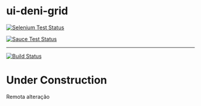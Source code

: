 # ui-deni-grid

[![Selenium Test Status](https://saucelabs.com/browser-matrix/ui-deni-grid.svg)](https://saucelabs.com/u/ui-deni-grid)

[![Sauce Test Status](https://saucelabs.com/browser-matrix/ui-deni-grid.svg)](https://saucelabs.com/u/ui-deni-grid)

---------

[![Build Status](https://travis-ci.org/denimar/ui-deni-grid.svg?branch=master)](https://travis-ci.org/denimar/ui-deni-grid)

# Under Construction

Remota alteração
